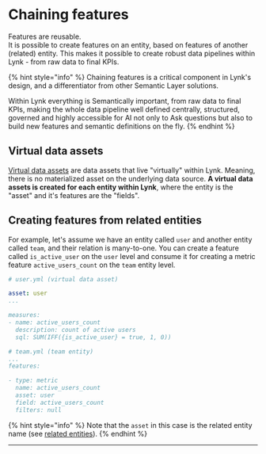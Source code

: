 # Chaining features

Features are reusable.\
It is possible to create features on an entity, based on features of another (related) entity. This makes it possible to create robust data pipelines within Lynk - from raw data to final KPIs.

{% hint style="info" %}
Chaining features is a critical component in Lynk's design, and a differentiator from other Semantic Layer solutions.&#x20;

Within Lynk everything is Semantically important, from raw data to final KPIs, making the whole data pipeline well defined centrally, structured, governed and highly accessible for AI not only to Ask questions but also to build new features and semantic definitions on the fly.
{% endhint %}

## Virtual data assets

[Virtual data assets](data-assets/#virtual-data-assets) are data assets that live "virtually" within Lynk. Meaning, there is no materialized asset on the underlying data source. **A virtual data assets is created for each entity within Lynk**, where the entity is the "asset" and it's features are the "fields".

## Creating features from related entities

For example, let's assume we have an entity called `user` and another entity called `team`, and their relation is many-to-one. You can create a feature called `is_active_user` on the `user` level and consume it for creating a metric feature `active_users_count` on the `team` entity level.

```yaml
# user.yml (virtual data asset)

asset: user
...

measures:
- name: active_users_count
  description: count of active users
  sql: SUM(IFF({is_active_user} = true, 1, 0))
```

```yaml
# team.yml (team entity)
...
features: 

- type: metric
  name: active_users_count
  asset: user
  field: active_users_count
  filters: null
```

{% hint style="info" %}
Note that the `asset` in this case is the related entity name (see [related entities](relationships/related-entities.md)).
{% endhint %}

***
